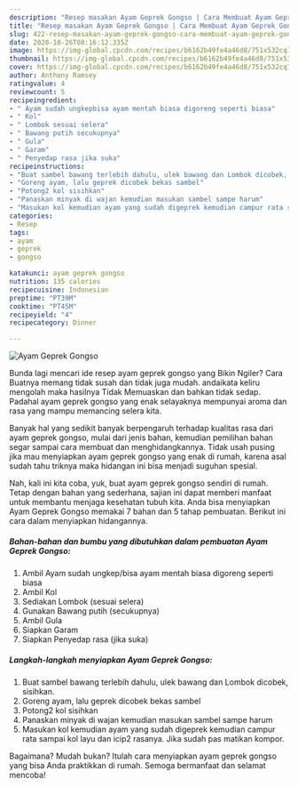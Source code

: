 ```yaml
---
description: "Resep masakan Ayam Geprek Gongso | Cara Membuat Ayam Geprek Gongso Yang Paling Enak"
title: "Resep masakan Ayam Geprek Gongso | Cara Membuat Ayam Geprek Gongso Yang Paling Enak"
slug: 422-resep-masakan-ayam-geprek-gongso-cara-membuat-ayam-geprek-gongso-yang-paling-enak
date: 2020-10-26T08:16:12.335Z
image: https://img-global.cpcdn.com/recipes/b6162b49fe4a46d8/751x532cq70/ayam-geprek-gongso-foto-resep-utama.jpg
thumbnail: https://img-global.cpcdn.com/recipes/b6162b49fe4a46d8/751x532cq70/ayam-geprek-gongso-foto-resep-utama.jpg
cover: https://img-global.cpcdn.com/recipes/b6162b49fe4a46d8/751x532cq70/ayam-geprek-gongso-foto-resep-utama.jpg
author: Anthony Ramsey
ratingvalue: 4
reviewcount: 5
recipeingredient:
- " Ayam sudah ungkepbisa ayam mentah biasa digoreng seperti biasa"
- " Kol"
- " Lombok sesuai selera"
- " Bawang putih secukupnya"
- " Gula"
- " Garam"
- " Penyedap rasa jika suka"
recipeinstructions:
- "Buat sambel bawang terlebih dahulu, ulek bawang dan Lombok dicobek, sisihkan."
- "Goreng ayam, lalu geprek dicobek bekas sambel"
- "Potong2 kol sisihkan"
- "Panaskan minyak di wajan kemudian masukan sambel sampe harum"
- "Masukan kol kemudian ayam yang sudah digeprek kemudian campur rata sampai kol layu dan icip2 rasanya. Jika sudah pas matikan kompor."
categories:
- Resep
tags:
- ayam
- geprek
- gongso

katakunci: ayam geprek gongso 
nutrition: 135 calories
recipecuisine: Indonesian
preptime: "PT39M"
cooktime: "PT45M"
recipeyield: "4"
recipecategory: Dinner

---
```



![Ayam Geprek Gongso](https://img-global.cpcdn.com/recipes/b6162b49fe4a46d8/751x532cq70/ayam-geprek-gongso-foto-resep-utama.jpg)

Bunda lagi mencari ide resep ayam geprek gongso yang Bikin Ngiler? Cara Buatnya memang tidak susah dan tidak juga mudah. andaikata keliru mengolah maka hasilnya Tidak Memuaskan dan bahkan tidak sedap. Padahal ayam geprek gongso yang enak selayaknya mempunyai aroma dan rasa yang mampu memancing selera kita.



Banyak hal yang sedikit banyak berpengaruh terhadap kualitas rasa dari ayam geprek gongso, mulai dari jenis bahan, kemudian pemilihan bahan segar sampai cara membuat dan menghidangkannya. Tidak usah pusing jika mau menyiapkan ayam geprek gongso yang enak di rumah, karena asal sudah tahu triknya maka hidangan ini bisa menjadi suguhan spesial.


Nah, kali ini kita coba, yuk, buat ayam geprek gongso sendiri di rumah. Tetap dengan bahan yang sederhana, sajian ini dapat memberi manfaat untuk membantu menjaga kesehatan tubuh kita. Anda bisa menyiapkan Ayam Geprek Gongso memakai 7 bahan dan 5 tahap pembuatan. Berikut ini cara dalam menyiapkan hidangannya.

<!--inarticleads1-->

##### Bahan-bahan dan bumbu yang dibutuhkan dalam pembuatan Ayam Geprek Gongso:

1. Ambil  Ayam sudah ungkep/bisa ayam mentah biasa digoreng seperti biasa
1. Ambil  Kol
1. Sediakan  Lombok (sesuai selera)
1. Gunakan  Bawang putih (secukupnya)
1. Ambil  Gula
1. Siapkan  Garam
1. Siapkan  Penyedap rasa (jika suka)




<!--inarticleads2-->

##### Langkah-langkah menyiapkan Ayam Geprek Gongso:

1. Buat sambel bawang terlebih dahulu, ulek bawang dan Lombok dicobek, sisihkan.
1. Goreng ayam, lalu geprek dicobek bekas sambel
1. Potong2 kol sisihkan
1. Panaskan minyak di wajan kemudian masukan sambel sampe harum
1. Masukan kol kemudian ayam yang sudah digeprek kemudian campur rata sampai kol layu dan icip2 rasanya. Jika sudah pas matikan kompor.




Bagaimana? Mudah bukan? Itulah cara menyiapkan ayam geprek gongso yang bisa Anda praktikkan di rumah. Semoga bermanfaat dan selamat mencoba!
